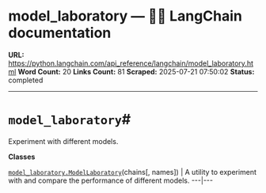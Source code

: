 # model_laboratory — 🦜🔗 LangChain  documentation

**URL:** https://python.langchain.com/api_reference/langchain/model_laboratory.html
**Word Count:** 20
**Links Count:** 81
**Scraped:** 2025-07-21 07:50:02
**Status:** completed

---

# `model_laboratory`\#

Experiment with different models.

**Classes**

[`model_laboratory.ModelLaboratory`](https://python.langchain.com/api_reference/langchain/model_laboratory/langchain.model_laboratory.ModelLaboratory.html#langchain.model_laboratory.ModelLaboratory "langchain.model_laboratory.ModelLaboratory")\(chains\[, names\]\) | A utility to experiment with and compare the performance of different models.   ---|---